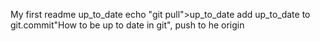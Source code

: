 My first readme
up_to_date echo "git pull">up_to_date
add up_to_date to git.commit"How to be up to date in git", push to he origin

